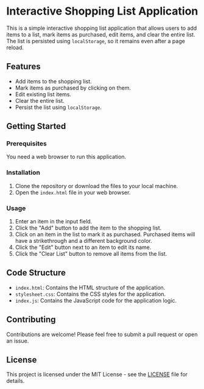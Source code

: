 # Interactive Shopping List Application

This is a simple interactive shopping list application that allows users to add items to a list, mark items as purchased, edit items, and clear the entire list. The list is persisted using `localStorage`, so it remains even after a page reload.

## Features

- Add items to the shopping list.
- Mark items as purchased by clicking on them.
- Edit existing list items.
- Clear the entire list.
- Persist the list using `localStorage`.

## Getting Started

### Prerequisites

You need a web browser to run this application.

### Installation

1. Clone the repository or download the files to your local machine.
2. Open the `index.html` file in your web browser.

### Usage

1. Enter an item in the input field.
2. Click the "Add" button to add the item to the shopping list.
3. Click on an item in the list to mark it as purchased. Purchased items will have a strikethrough and a different background color.
4. Click the "Edit" button next to an item to edit its name.
5. Click the "Clear List" button to remove all items from the list.

## Code Structure

- `index.html`: Contains the HTML structure of the application.
- `stylesheet.css`: Contains the CSS styles for the application.
- `index.js`: Contains the JavaScript code for the application logic.

## Contributing

Contributions are welcome! Please feel free to submit a pull request or open an issue.

## License

This project is licensed under the MIT License - see the [LICENSE](LICENSE) file for details.
